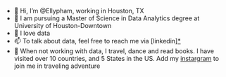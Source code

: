 - 👋 Hi, I’m @Ellypham, working in Houston, TX
- 🌱 I am pursuing a Master of Science in Data Analytics degree at University of Houston-Downtown
- 👀 I love data
- 📫 To talk about data, feel free to reach me via [linkedin][*](https://www.linkedin.com/in/elly-pham-15018193/)
- 💞️ When not working with data, I travel, dance and read books. I have visited over 10 countries, and 5 States in the US. Add my [instargram](https://www.instagram.com/ellyppham/) to join me in traveling adventure
<!---
Ellypham92/Ellypham92 is a ✨ special ✨ repository because its `README.md` (this file) appears on your GitHub profile.
You can click the Preview link to take a look at your changes.
--->
